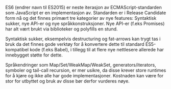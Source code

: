 ES6 (endrer navn til ES2015) er neste iterasjon av ECMAScript-standarden som JavaScript er en implementasjon av. Standarden er i Release Candidate form nå og det finnes primært tre kategorier av nye features: Syntaktisk sukker, nye API-er og nye språkkonstruksjoner. Nye API-er (f.eks Promises) har alt vært brukt via biblioteker og polyfills en stund.

Syntaktisk sukker, eksempelvis destructuring og fat-arrows kan trygt tas i bruk da det finnes gode verktøy for å konvertere dette til standard ES5-kompatibel kode (f.eks Babel), i tillegg til at flere nye nettlesere allerede har innebygget støtte for dette.

Språkendringer som Map/Set/WeakMap/WeakSet, generators/iterators, symboler og tail-call recursion, er mer usikre, da disse krever store runtimes for å kjøre og ikke alle har gode implementasjoner. Kostnaden kan være for stor for utbyttet og bruk av disse bør derfor vurderes nøye.
